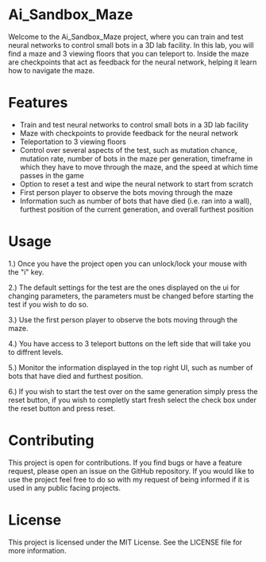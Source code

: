 # Ai_Sandbox_Maze


Welcome to the Ai_Sandbox_Maze project, where you can train and test neural networks to control small bots in a 3D lab facility. In this lab, you will find a maze and 3 viewing floors that you can teleport to. Inside the maze are checkpoints that act as feedback for the neural network, helping it learn how to navigate the maze.

# Features
- Train and test neural networks to control small bots in a 3D lab facility
- Maze with checkpoints to provide feedback for the neural network
- Teleportation to 3 viewing floors
- Control over several aspects of the test, such as mutation chance, mutation rate, number of bots in the maze per generation, timeframe in which they have to move through the maze, and the speed at which time passes in the game
- Option to reset a test and wipe the neural network to start from scratch
- First person player to observe the bots moving through the maze
- Information such as number of bots that have died (i.e. ran into a wall), furthest position of the current generation, and overall furthest position

# Usage
   1.) Once you have the project open you can unlock/lock your mouse with the "i" key. 

   2.) The default settings for the test are the ones displayed on the ui for changing parameters, the parameters must be changed before starting the test if you wish to do so.

   3.) Use the first person player to observe the bots moving through the maze.

   4.) You have access to 3 teleport buttons on the left side that will take you to diffrent levels.

   5.) Monitor the information displayed in the top right UI, such as number of bots that have died and furthest position.

   6.) If you wish to start the test over on the same generation simply press the reset button, if you wish to completly start fresh select the check box under the reset button and press reset.

# Contributing
This project is open for contributions. If you find bugs or have a feature request, please open an issue on the GitHub repository. If you would like to use the project feel free to do so with my request of being informed if it is used in any public facing projects.

# License
This project is licensed under the MIT License. See the LICENSE file for more information.
